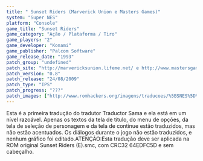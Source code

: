 ```yaml
---
title: " Sunset Riders (Marverick Union e Masters Games)"
system: "Super NES"
platform: "Console"
game_title: "Sunset Riders"
game_category: "Ação / Plataforma / Tiro"
game_players: "2"
game_developer: "Konami"
game_publisher: "Palcom Software"
game_release_date: "1993"
patch_group: "undefined"
patch_site: "http://marvericksunion.lifeme.net/ e http://www.mastersgames.com.br/"
patch_version: "0.8"
patch_release: "24/08/2009"
patch_type: "IPS"
patch_progress: "???"
patch_images: ["http://www.romhackers.org/imagens/traducoes/%5BSNES%5D%20Sunset%20Riders%20-%20Marverick%20Union%20e%20Masters%20Games%20-%201.png","http://www.romhackers.org/imagens/traducoes/%5BSNES%5D%20Sunset%20Riders%20-%20Marverick%20Union%20e%20Masters%20Games%20-%202.png","http://www.romhackers.org/imagens/traducoes/%5BSNES%5D%20Sunset%20Riders%20-%20Marverick%20Union%20e%20Masters%20Games%20-%203.png"]
---
```

Esta é a primeira tradução do tradutor Traductor Sama e ela está em um nível razoável. Apenas os textos da tela de título, do menu de opções, da tela de seleção de personagem e da tela de continue estão traduzidos, mas não estão acentuados. Os diálogos durante o jogo não estão traduzidos, e nenhum gráfico foi editado.ATENÇÃO:Esta tradução deve ser aplicada na ROM original Sunset Riders (E).smc, com CRC32 64EDFC5D e sem cabeçalho.